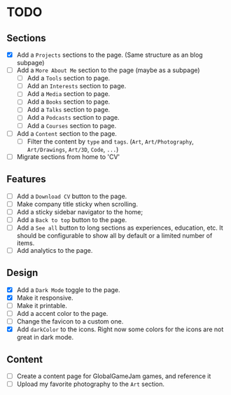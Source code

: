 # TODO

## Sections

- [x] Add a `Projects` sections to the page. (Same structure as an blog subpage)
- [ ] Add a `More About Me` section to the page (maybe as a subpage)
  - [ ] Add a `Tools` section to page.
  - [ ] Add an `Interests` section to page.
  - [ ] Add a `Media` section to page.
  - [ ] Add a `Books` section to page.
  - [ ] Add a `Talks` section to page.
  - [ ] Add a `Podcasts` section to page.
  - [ ] Add a `Courses` section to page.
- [ ] Add a `Content` section to the page.
  - [ ] Filter the content by `type` and `tags`. (`Art`, `Art/Photography`, `Art/Drawings`, `Art/3D`, `Code`, `...`)
- [ ] Migrate sections from home to 'CV'

## Features

- [ ] Add a `Download CV` button to the page.
- [ ] Make company title sticky when scrolling.
- [ ] Add a sticky sidebar navigator to the home;
- [ ] Add a `Back to top` button to the page.
- [ ] Add a `See all` button to long sections as experiences, education, etc. It should be configurable to show all by default or a limited number of items.
- [ ] Add analytics to the page.

## Design

- [x] Add a `Dark Mode` toggle to the page.
- [x] Make it responsive.
- [ ] Make it printable.
- [ ] Add a accent color to the page.
- [ ] Change the favicon to a custom one.
- [x] Add `darkColor` to the icons. Right now some colors for the icons are not great in dark mode.

## Content

- [ ] Create a content page for GlobalGameJam games, and reference it
- [ ] Upload my favorite photography to the `Art` section.
